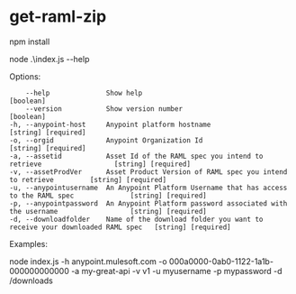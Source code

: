 # get-raml-zip

npm install

node .\index.js --help

Options:

        --help              Show help                                                         [boolean]
        --version           Show version number                                               [boolean]
    -h, --anypoint-host     Anypoint platform hostname                                        [string] [required]
    -o, --orgid             Anypoint Organization Id                                          [string] [required]
    -a, --assetid           Asset Id of the RAML spec you intend to retrieve                  [string] [required]
    -v, --assetProdVer      Asset Product Version of RAML spec you intend to retrieve         [string] [required]                           
    -u, --anypointusername  An Anypoint Platform Username that has access to the RAML spec              [string] [required]
    -p, --anypointpassword  An Anypoint Platform password associated with the username                  [string] [required]
    -d, --downloadfolder    Name of the download folder you want to receive your downloaded RAML spec   [string] [required]
                                         


Examples:

  node index.js -h anypoint.mulesoft.com -o 000a0000-0ab0-1122-1a1b-000000000000 -a my-great-api -v v1 -u myusername -p mypassword -d /downloads